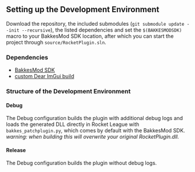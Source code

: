 ## Setting up the Development Environment
Download the repository, the included submodules (`git submodule update --init --recursive`), the listed dependencies and set the `$(BAKKESMODSDK)` macro to your BakkesMod SDK location,
after which you can start the project through `source/RocketPlugin.sln`.

### Dependencies
- [BakkesMod SDK](https://github.com/bakkesmodorg/BakkesModSDK)
- [custom Dear ImGui build](https://github.com/Stanbroek/imgui)

### Structure of the Development Environment
#### Debug
The Debug configuration builds the plugin with additional debug logs and loads the generated DLL directly in Rocket League with `bakkes_patchplugin.py`, which comes by default with the BakkesMod SDK.  
*warning: when building this will overwrite your original RocketPlugin.dll.*
#### Release
The Debug configuration builds the plugin without debug logs.
